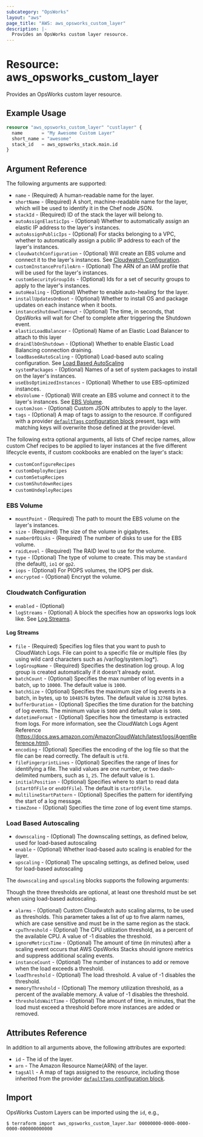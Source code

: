 ```yaml
---
subcategory: "OpsWorks"
layout: "aws"
page_title: "AWS: aws_opsworks_custom_layer"
description: |-
  Provides an OpsWorks custom layer resource.
---
```


# Resource: aws_opsworks_custom_layer

Provides an OpsWorks custom layer resource.

## Example Usage

```terraform
resource "aws_opsworks_custom_layer" "custlayer" {
  name       = "My Awesome Custom Layer"
  short_name = "awesome"
  stack_id   = aws_opsworks_stack.main.id
}
```

## Argument Reference

The following arguments are supported:

* `name` - (Required) A human-readable name for the layer.
* `shortName` - (Required) A short, machine-readable name for the layer, which will be used to identify it in the Chef node JSON.
* `stackId` - (Required) ID of the stack the layer will belong to.
* `autoAssignElasticIps` - (Optional) Whether to automatically assign an elastic IP address to the layer's instances.
* `autoAssignPublicIps` - (Optional) For stacks belonging to a VPC, whether to automatically assign a public IP address to each of the layer's instances.
* `cloudwatchConfiguration` - (Optional) Will create an EBS volume and connect it to the layer's instances. See [Cloudwatch Configuration](#cloudwatch-configuration).
* `customInstanceProfileArn` - (Optional) The ARN of an IAM profile that will be used for the layer's instances.
* `customSecurityGroupIds` - (Optional) Ids for a set of security groups to apply to the layer's instances.
* `autoHealing` - (Optional) Whether to enable auto-healing for the layer.
* `installUpdatesOnBoot` - (Optional) Whether to install OS and package updates on each instance when it boots.
* `instanceShutdownTimeout` - (Optional) The time, in seconds, that OpsWorks will wait for Chef to complete after triggering the Shutdown event.
* `elasticLoadBalancer` - (Optional) Name of an Elastic Load Balancer to attach to this layer
* `drainElbOnShutdown` - (Optional) Whether to enable Elastic Load Balancing connection draining.
* `loadBasedAutoScaling` - (Optional) Load-based auto scaling configuration. See [Load Based AutoScaling](#load-based-autoscaling)
* `systemPackages` - (Optional) Names of a set of system packages to install on the layer's instances.
* `useEbsOptimizedInstances` - (Optional) Whether to use EBS-optimized instances.
* `ebsVolume` - (Optional) Will create an EBS volume and connect it to the layer's instances. See [EBS Volume](#ebs-volume).
* `customJson` - (Optional) Custom JSON attributes to apply to the layer.
* `tags` - (Optional) A map of tags to assign to the resource. If configured with a provider [`defaultTags` configuration block](https://registry.terraform.io/providers/hashicorp/aws/latest/docs#default_tags-configuration-block) present, tags with matching keys will overwrite those defined at the provider-level.

The following extra optional arguments, all lists of Chef recipe names, allow
custom Chef recipes to be applied to layer instances at the five different
lifecycle events, if custom cookbooks are enabled on the layer's stack:

* `customConfigureRecipes`
* `customDeployRecipes`
* `customSetupRecipes`
* `customShutdownRecipes`
* `customUndeployRecipes`

### EBS Volume

* `mountPoint` - (Required) The path to mount the EBS volume on the layer's instances.
* `size` - (Required) The size of the volume in gigabytes.
* `numberOfDisks` - (Required) The number of disks to use for the EBS volume.
* `raidLevel` - (Required) The RAID level to use for the volume.
* `type` - (Optional) The type of volume to create. This may be `standard` (the default), `io1` or `gp2`.
* `iops` - (Optional) For PIOPS volumes, the IOPS per disk.
* `encrypted` - (Optional) Encrypt the volume.

### Cloudwatch Configuration

* `enabled` - (Optional)
* `logStreams` - (Optional) A block the specifies how an opsworks logs look like. See [Log Streams](#log-streams).

#### Log Streams

* `file` - (Required) Specifies log files that you want to push to CloudWatch Logs. File can point to a specific file or multiple files (by using wild card characters such as /var/log/system.log*).
* `logGroupName` - (Required) Specifies the destination log group. A log group is created automatically if it doesn't already exist.
* `batchCount` - (Optional) Specifies the max number of log events in a batch, up to `10000`. The default value is `1000`.
* `batchSize` - (Optional) Specifies the maximum size of log events in a batch, in bytes, up to `1048576` bytes. The default value is `32768` bytes.
* `bufferDuration` - (Optional) Specifies the time duration for the batching of log events. The minimum value is `5000` and default value is `5000`.
* `datetimeFormat` - (Optional) Specifies how the timestamp is extracted from logs. For more information, see the CloudWatch Logs Agent Reference (https://docs.aws.amazon.com/AmazonCloudWatch/latest/logs/AgentReference.html).
* `encoding` - (Optional) Specifies the encoding of the log file so that the file can be read correctly. The default is `utf8`.
* `fileFingerprintLines` - (Optional) Specifies the range of lines for identifying a file. The valid values are one number, or two dash-delimited numbers, such as `1`, `25`. The default value is `1`.
* `initialPosition` - (Optional) Specifies where to start to read data (`startOfFile` or `endOfFile`). The default is `startOfFile`.
* `multilineStartPattern` - (Optional) Specifies the pattern for identifying the start of a log message.
* `timeZone` - (Optional) Specifies the time zone of log event time stamps.

### Load Based Autoscaling

* `downscaling` - (Optional) The downscaling settings, as defined below, used for load-based autoscaling
* `enable` - (Optional) Whether load-based auto scaling is enabled for the layer.
* `upscaling` - (Optional) The upscaling settings, as defined below, used for load-based autoscaling

The `downscaling` and `upscaling` blocks supports the following arguments:

Though the three thresholds are optional, at least one threshold must be set when using load-based autoscaling.

* `alarms` - (Optional) Custom Cloudwatch auto scaling alarms, to be used as thresholds. This parameter takes a list of up to five alarm names, which are case sensitive and must be in the same region as the stack.
* `cpuThreshold` - (Optional) The CPU utilization threshold, as a percent of the available CPU. A value of -1 disables the threshold.
* `ignoreMetricsTime` - (Optional) The amount of time (in minutes) after a scaling event occurs that AWS OpsWorks Stacks should ignore metrics and suppress additional scaling events.
* `instanceCount` - (Optional) The number of instances to add or remove when the load exceeds a threshold.
* `loadThreshold` - (Optional) The load threshold. A value of -1 disables the threshold.
* `memoryThreshold` - (Optional) The memory utilization threshold, as a percent of the available memory. A value of -1 disables the threshold.
* `thresholdsWaitTime` - (Optional) The amount of time, in minutes, that the load must exceed a threshold before more instances are added or removed.

## Attributes Reference

In addition to all arguments above, the following attributes are exported:

* `id` - The id of the layer.
* `arn` - The Amazon Resource Name(ARN) of the layer.
* `tagsAll` - A map of tags assigned to the resource, including those inherited from the provider [`defaultTags` configuration block](https://registry.terraform.io/providers/hashicorp/aws/latest/docs#default_tags-configuration-block).

## Import

OpsWorks Custom Layers can be imported using the `id`, e.g.,

```
$ terraform import aws_opsworks_custom_layer.bar 00000000-0000-0000-0000-000000000000
```

<!-- cache-key: cdktf-0.17.0-pre.15 input-330b169478c4635c13c11baec7fda572211e11c996a730e1c4ff84cf7af2e628 -->